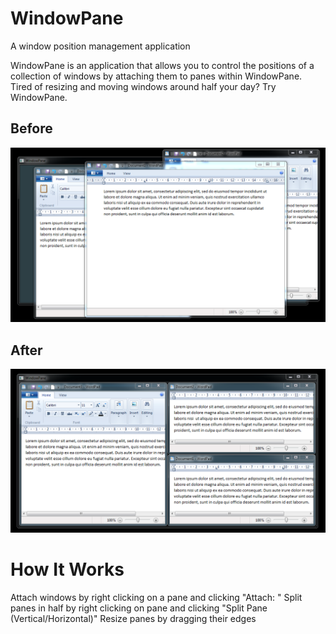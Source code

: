 # WindowPane
A window position management application

WindowPane is an application that allows you to control the positions of a collection of windows by attaching them to panes within WindowPane. Tired of resizing and moving windows around half your day? Try WindowPane.

## Before
![Before](/images/before.png)

## After
![After](/images/after.png)

# How It Works
Attach windows by right clicking on a pane and clicking "Attach: <Window Name>"
Split panes in half by right clicking on pane and clicking "Split Pane (Vertical/Horizontal)"
Resize panes by dragging their edges
